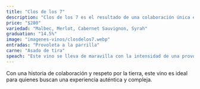 ```yaml
---
title: "Clos de los 7"
description: "Clos de los 7 es el resultado de una colaboración única entre siete enólogos franceses en el corazón de Mendoza, Argentina. Este vino emblemático busca combinar la tradición francesa con la riqueza del suelo argentino."
price: "$280"
variedad: "Malbec, Merlot, Cabernet Sauvignon, Syrah"
graduation: "14.5%"
image: "imagenes-vinos/closdelos7.webp"
entradas: "Provoleta a la parrilla"
carne: "Asado de tira"
speach: "Este vino se lleva de maravilla con la intensidad de una provoleta y el costillar. La combinación resalta cada bocado y sorbo, dándole un toque de lujo a la comida."
---
```


Con una historia de colaboración y respeto por la tierra, este vino es ideal para quienes buscan una experiencia auténtica y compleja.
